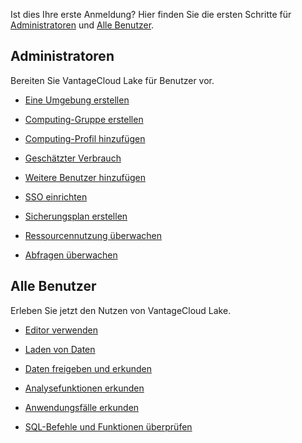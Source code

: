 Ist dies Ihre erste Anmeldung? Hier finden Sie die ersten Schritte für [Administratoren](#Administratoren) und [Alle Benutzer](#Allusers).

Administratoren
---------------

Bereiten Sie VantageCloud Lake für Benutzer vor.

-   [Eine Umgebung erstellen](qiv1640281527006.md)

-   [Computing-Gruppe erstellen](xrr1658772541186.md)

-   [Computing-Profil hinzufügen](dvl1640281718303.md)

-   [Geschätzter Verbrauch](vsb1703029847518.md)

-   [Weitere Benutzer hinzufügen](wxe1659392685092.md)

-   [SSO einrichten](mxq1680183881642.md)

-   [Sicherungsplan erstellen](qmb1659046927155.md)

-   [Ressourcennutzung überwachen](onj1682104977691.md)

-   [Abfragen überwachen](ajr1640280560519.md)

Alle Benutzer
-------------

Erleben Sie jetzt den Nutzen von VantageCloud Lake.

-   [Editor verwenden](xbg1640280430669.md)

-   [Laden von Daten](jwm1694121113608.md)

-   [Daten freigeben und erkunden](gds1686247574408.md)

-   [Analysefunktionen erkunden](iql1691540875799.md)

-   [Anwendungsfälle erkunden](bkm1640280721917.md)

-   [SQL-Befehle und Funktionen überprüfen](xxs1694723933787.md)
